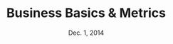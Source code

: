---
title: Business Basics & Metrics
week: 2
number: 2
date: Dec. 1, 2014

deck: https://drive.google.com/file/d/0B0OuXLk15FlpMllTTVNQai03TDQ/view?usp=sharing

resources:
  articles:
    - heading: Business Models
      resources:
        -
          url: http://thenextweb.com/entrepreneur/2011/05/25/the-9-types-of-online-business-models-which-one-do-you-use/
          title: The 9 types of online business models; which one do you use?
        -
          url: http://en.wikipedia.org/wiki/Business_model
          title: Business model on Wikipedia
  
    - heading: Stakeholder Interviews
      resources:
        -
          url: http://boxesandarrows.com/a-stakeholder-interview-checklist/
          title: A Stakeholder Interview Checklist
          author: Kim Goodwin
        -
          url: http://www.uxapprentice.com/resources/stakeholder-interview-template/
          title: Stakeholder Interview Template
        -
          url: http://www.uxmatters.com/mt/archives/2007/09/conducting-successful-interviews-with-project-stakeholders.php
          title: Conducting Successful Interviews With Project Stakeholders
          author: Steve Baty
        -
          url: http://cognition.happycog.com/article/better-stakeholder-interviews
          title: Better Stakeholder Interviews
          author: Chris Cashdollar
  
    - heading: Competitive Analysis
      resources:
        -
          url: http://en.wikipedia.org/wiki/Competitor_analysis
          title: Competitor analysis on Wikipedia
        -
          url: http://www.inc.com/guides/2010/05/conducting-competitive-research.html
          title: How to Conduct Competitive Research
        -
          title: System usability scale on Wikipedia
          note: A usability heuristic that was originally created for competitive analysis
          url: http://en.wikipedia.org/wiki/System_usability_scale


terms:
  -
    term: Advertising Business Model
    definition: “If you aren’t paying for it, then you are the product.” Most social networks and search engines make money by selling advertising.
  -
    term: Marketplace Business Model
    definition: Marketplaces facilitate transactions between buyers and sellers and take a small cut.
  -
    term: Affiliate Business Model
    definition: Many businesses will pay commissions to people who refer customers to them.
  -
    term: Subscription Business Model
    definition: Subscription-based businesses include SaaS products.
  -
    term: Competitive Analysis
    definition: Any analysis that compares your product or company to your competitors(‘). Competitive analysis for the purpose of UX research typically focuses on the product, its features, its audience, and its usability.
  -
    term: Stakeholder Interviews
    definition: Stakeholder Interviews are a technique for thoroughly gathering project requirements by interviewing the various stakeholders.
  -
    term: Secondary Research
    definition: Research that uses existing research to collect data relevant to the problem. Contrast this with primary research, where data comes from new surveys, interviews, or experiments.


---